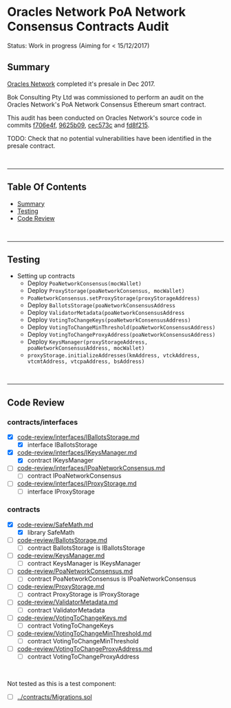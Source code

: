 # Oracles Network PoA Network Consensus Contracts Audit

Status: Work in progress (Aiming for < 15/12/2017)

## Summary

[Oracles Network](https://oracles.org/) completed it's presale in Dec 2017.

Bok Consulting Pty Ltd was commissioned to perform an audit on the Oracles Network's PoA Network Consensus Ethereum smart contract.

This audit has been conducted on Oracles Network's source code in commits
[f706e4f](https://github.com/oraclesorg/poa-network-consensus-contracts/commit/f706e4fa8d846b03c5f935e22696cc373d28afea),
[9625b09](https://github.com/oraclesorg/poa-network-consensus-contracts/commit/9625b09e3f8af8dd4e30fade6b3ca653f5781f49),
[cec573c](https://github.com/oraclesorg/poa-network-consensus-contracts/commit/cec573cf93480355510c299b5d1b0fd39b5578d3) and
[fd8f215](https://github.com/oraclesorg/poa-network-consensus-contracts/commit/fd8f2154b02c132e38ea07e95254f31f7511ca0a).

TODO: Check that no potential vulnerabilities have been identified in the presale contract.

<br />

<hr />

## Table Of Contents

* [Summary](#summary)
* [Testing](#testing)
* [Code Review](#code-review)

<br />

<hr />

## Testing

* Setting up contracts
  * Deploy `PoaNetworkConsensus(mocWallet)`
  * Deploy `ProxyStorage(poaNetworkConsensus, mocWallet)`
  * `PoaNetworkConsensus.setProxyStorage(proxyStorageAddress)`
  * Deploy `BallotsStorage(poaNetworkConsensusAddress`
  * Deploy `ValidatorMetadata(poaNetworkConsensusAddress`
  * Deploy `VotingToChangeKeys(poaNetworkConsensusAddress)`
  * Deploy `VotingToChangeMinThreshold(poaNetworkConsensusAddress)`
  * Deploy `VotingToChangeProxyAddress(poaNetworkConsensusAddress)`
  * Deploy `KeysManager(proxyStorageAddress, poaNetworkConsensusAddress, mocWallet)`
  * `proxyStorage.initializeAddresses(kmAddress, vtckAddress, vtcmtAddress, vtcpaAddress, bsAddress)`

<br />

<hr />

## Code Review

### contracts/interfaces

* [x] [code-review/interfaces/IBallotsStorage.md](code-review/interfaces/IBallotsStorage.md)
  * [x] interface IBallotsStorage
* [x] [code-review/interfaces/IKeysManager.md](code-review/interfaces/IKeysManager.md)
  * [x] contract IKeysManager
* [ ] [code-review/interfaces/IPoaNetworkConsensus.md](code-review/interfaces/IPoaNetworkConsensus.md)
  * [ ] contract IPoaNetworkConsensus
* [ ] [code-review/interfaces/IProxyStorage.md](code-review/interfaces/IProxyStorage.md)
  * [ ] interface IProxyStorage

### contracts

* [x] [code-review/SafeMath.md](code-review/SafeMath.md)
  * [x] library SafeMath
* [ ] [code-review/BallotsStorage.md](code-review/BallotsStorage.md)
  * [ ] contract BallotsStorage is IBallotsStorage
* [ ] [code-review/KeysManager.md](code-review/KeysManager.md)
  * [ ] contract KeysManager is IKeysManager
* [ ] [code-review/PoaNetworkConsensus.md](code-review/PoaNetworkConsensus.md)
  * [ ] contract PoaNetworkConsensus is IPoaNetworkConsensus
* [ ] [code-review/ProxyStorage.md](code-review/ProxyStorage.md)
  * [ ] contract ProxyStorage is IProxyStorage
* [ ] [code-review/ValidatorMetadata.md](code-review/ValidatorMetadata.md)
  * [ ] contract ValidatorMetadata
* [ ] [code-review/VotingToChangeKeys.md](code-review/VotingToChangeKeys.md)
  * [ ] contract VotingToChangeKeys 
* [ ] [code-review/VotingToChangeMinThreshold.md](code-review/VotingToChangeMinThreshold.md)
  * [ ] contract VotingToChangeMinThreshold 
* [ ] [code-review/VotingToChangeProxyAddress.md](code-review/VotingToChangeProxyAddress.md)
  * [ ] contract VotingToChangeProxyAddress 

<br />

Not tested as this is a test component:

* [ ] [../contracts/Migrations.sol](../contracts/Migrations.sol)
